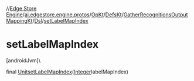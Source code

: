 //[Edge Store Engine](../../../../../../index.md)/[ai.edgestore.engine.protos](../../../../index.md)/[OpKt](../../../index.md)/[DefsKt](../../index.md)/[GatherRecognitionsOutputMappingKt](../index.md)/[Dsl](index.md)/[setLabelMapIndex](set-label-map-index.md)

# setLabelMapIndex

[androidJvm]\

final [Unit](https://kotlinlang.org/api/latest/jvm/stdlib/kotlin/-unit/index.html)[setLabelMapIndex](set-label-map-index.md)([Integer](https://developer.android.com/reference/kotlin/java/lang/Integer.html)labelMapIndex)
